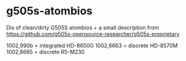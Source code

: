 # g505s-atombios
Dis of clean/dirty G505S atombios + a small description from https://github.com/g505s-opensource-researcher/g505s-proprietary

1002,990b = integrated HD-8650G
1002,6663 = discrete HD-8570M
1002,6665 = discrete R5-M230
